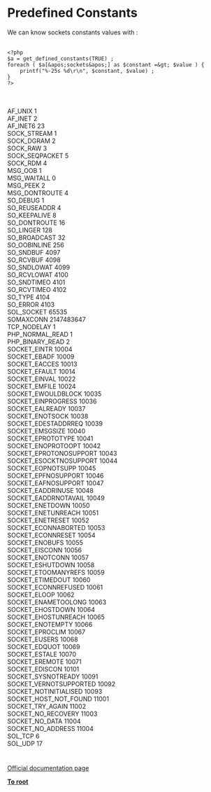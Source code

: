 # Predefined Constants



We can know sockets constants values with :<br><br>

```
<?php
$a = get_defined_constants(TRUE) ;
foreach ( $a[&apos;sockets&apos;] as $constant =&gt; $value ) {
    printf("%-25s %d\r\n", $constant, $value) ;
}
?>
```
<br><br>AF_UNIX                   1<br>AF_INET                   2<br>AF_INET6                  23<br>SOCK_STREAM               1<br>SOCK_DGRAM                2<br>SOCK_RAW                  3<br>SOCK_SEQPACKET            5<br>SOCK_RDM                  4<br>MSG_OOB                   1<br>MSG_WAITALL               0<br>MSG_PEEK                  2<br>MSG_DONTROUTE             4<br>SO_DEBUG                  1<br>SO_REUSEADDR              4<br>SO_KEEPALIVE              8<br>SO_DONTROUTE              16<br>SO_LINGER                 128<br>SO_BROADCAST              32<br>SO_OOBINLINE              256<br>SO_SNDBUF                 4097<br>SO_RCVBUF                 4098<br>SO_SNDLOWAT               4099<br>SO_RCVLOWAT               4100<br>SO_SNDTIMEO               4101<br>SO_RCVTIMEO               4102<br>SO_TYPE                   4104<br>SO_ERROR                  4103<br>SOL_SOCKET                65535<br>SOMAXCONN                 2147483647<br>TCP_NODELAY               1<br>PHP_NORMAL_READ           1<br>PHP_BINARY_READ           2<br>SOCKET_EINTR              10004<br>SOCKET_EBADF              10009<br>SOCKET_EACCES             10013<br>SOCKET_EFAULT             10014<br>SOCKET_EINVAL             10022<br>SOCKET_EMFILE             10024<br>SOCKET_EWOULDBLOCK        10035<br>SOCKET_EINPROGRESS        10036<br>SOCKET_EALREADY           10037<br>SOCKET_ENOTSOCK           10038<br>SOCKET_EDESTADDRREQ       10039<br>SOCKET_EMSGSIZE           10040<br>SOCKET_EPROTOTYPE         10041<br>SOCKET_ENOPROTOOPT        10042<br>SOCKET_EPROTONOSUPPORT    10043<br>SOCKET_ESOCKTNOSUPPORT    10044<br>SOCKET_EOPNOTSUPP         10045<br>SOCKET_EPFNOSUPPORT       10046<br>SOCKET_EAFNOSUPPORT       10047<br>SOCKET_EADDRINUSE         10048<br>SOCKET_EADDRNOTAVAIL      10049<br>SOCKET_ENETDOWN           10050<br>SOCKET_ENETUNREACH        10051<br>SOCKET_ENETRESET          10052<br>SOCKET_ECONNABORTED       10053<br>SOCKET_ECONNRESET         10054<br>SOCKET_ENOBUFS            10055<br>SOCKET_EISCONN            10056<br>SOCKET_ENOTCONN           10057<br>SOCKET_ESHUTDOWN          10058<br>SOCKET_ETOOMANYREFS       10059<br>SOCKET_ETIMEDOUT          10060<br>SOCKET_ECONNREFUSED       10061<br>SOCKET_ELOOP              10062<br>SOCKET_ENAMETOOLONG       10063<br>SOCKET_EHOSTDOWN          10064<br>SOCKET_EHOSTUNREACH       10065<br>SOCKET_ENOTEMPTY          10066<br>SOCKET_EPROCLIM           10067<br>SOCKET_EUSERS             10068<br>SOCKET_EDQUOT             10069<br>SOCKET_ESTALE             10070<br>SOCKET_EREMOTE            10071<br>SOCKET_EDISCON            10101<br>SOCKET_SYSNOTREADY        10091<br>SOCKET_VERNOTSUPPORTED    10092<br>SOCKET_NOTINITIALISED     10093<br>SOCKET_HOST_NOT_FOUND     11001<br>SOCKET_TRY_AGAIN          11002<br>SOCKET_NO_RECOVERY        11003<br>SOCKET_NO_DATA            11004<br>SOCKET_NO_ADDRESS         11004<br>SOL_TCP                   6<br>SOL_UDP                   17  

#

[Official documentation page](https://www.php.net/manual/en/sockets.constants.php)

**[To root](/README.md)**